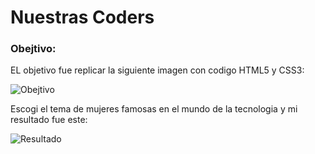 # Nuestras Coders

### Obejtivo:
EL objetivo fue replicar la siguiente imagen con codigo HTML5 y CSS3:

![Obejtivo](http://i68.tinypic.com/6ie9tf.png)

Escogi el tema de mujeres famosas en el mundo de la tecnologia y mi resultado fue este:

![Resultado](http://i66.tinypic.com/n21w9c.png)

